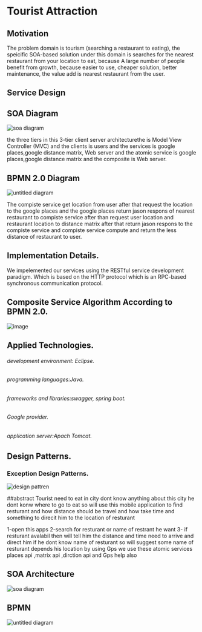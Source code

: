 # Tourist Attraction

## Motivation
The problem domain is tourism (searching a restaurant to eating), the speicific SOA-based solution under this domain is searches for the nearest restaurant from your location to eat, because A large number of people benefit from growth, because easier to use, cheaper solution, better maintenance, the value add is nearest restaurant from the user.
## Service Design
## SOA Diagram
![soa diagram](https://user-images.githubusercontent.com/44411022/49698719-4233af00-fb7c-11e8-95a7-235132dfa9e7.png)

the three tiers in this 3-tier client server architecturethe is Model View Controller (MVC) and the clients is users and the services is google places,google distance matrix, Web server and the atomic service is google places,google distance matrix and the composite is Web server.


## BPMN 2.0 Diagram 
![untitled diagram](https://user-images.githubusercontent.com/44411022/49698740-ace4ea80-fb7c-11e8-9825-6561692f7431.png)

The compiste service get location from user after that request the location to the google places and the google places return jason respons of nearest restaurant to compiste service after than request user location and restaurant location to distance matrix after
that return jason respons to the compiste service and compiste service compute and return  the less distance of restaurant to user.

## Implementation Details.
We impelemented our services using the RESTful service development paradigm. Which is based on the HTTP protocol which is an RPC-based synchronous communication protocol.
## Composite Service Algorithm According to BPMN 2.0.
![image](https://user-images.githubusercontent.com/34231700/50542680-edf47b80-0bcb-11e9-8d1e-8ac16427a94f.png)
## Applied Technologies.
 ###### development environment: Eclipse. 
 ###### programming languages:Java.
 ###### frameworks and libraries:swagger, spring boot.
 ###### Google provider.
 ###### application server:Apach Tomcat.
 

 
 
 
 
 
 ## Design Patterns.
 ### Exception Design Patterns.
 ![design pattren](https://user-images.githubusercontent.com/44411022/50542821-1c963600-0b7b-11e9-91f8-f307b9eee570.png)
 










##abstract
Tourist need to eat in city dont know anything about this city 
he dont konw where to go to eat  so will use this mobile application 
to find resturant and how distance should be travel and how take time and something to direcit him to 
the location of resturant 

1-open this apps
2-search for resturant or name of restrant he want 
3- if resturant avalabil then will tell him the distance and time need to arrive and direct him 
if he dont know name of resturant so will suggest some name of resturant depends his location by using Gps
we use these atomic services  places api ,matrix api ,dirction api and Gps help also
## 
## SOA Architecture
![soa diagram](https://user-images.githubusercontent.com/44411022/49698719-4233af00-fb7c-11e8-95a7-235132dfa9e7.png)

##
## BPMN 
![untitled diagram](https://user-images.githubusercontent.com/44411022/49698740-ace4ea80-fb7c-11e8-9825-6561692f7431.png)
